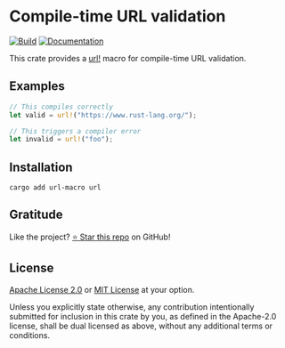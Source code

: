 <!-- DO NOT EDIT -->
<!-- This file is automatically generated by README.ts. -->
<!-- Edit README.ts if you want to make changes. -->

# Compile-time URL validation

[![Build](https://github.com/DenisGorbachev/url-macro/actions/workflows/ci.yml/badge.svg)](https://github.com/DenisGorbachev/url-macro)
[![Documentation](https://docs.rs/url-macro/badge.svg)](https://docs.rs/url-macro)

This crate provides a [url!][__link0] macro for compile-time URL validation.

## Examples

```rust
// This compiles correctly
let valid = url!("https://www.rust-lang.org/");
```

```rust
// This triggers a compiler error
let invalid = url!("foo");
```

   [__cargo_doc2readme_dependencies_info]: ggGkYW0BYXSEGyMws-dKI-LpG9swkVXG-rikGwSuJGhB0NVbG974QPrPJF6XYXKEG4AA8JRKwJB9G9olxhSTKUcIG1sf0boPKowfG1HA4Nxt7NpkYWSBg2l1cmwtbWFjcm9mMC4xLjEyaXVybF9tYWNybw
 [__link0]: https://docs.rs/url-macro/latest/url_macro/?search=url

## Installation

```shell
cargo add url-macro url
```

## Gratitude

Like the project? [⭐ Star this repo](https://github.com/DenisGorbachev/url-macro) on GitHub!

## License

[Apache License 2.0](LICENSE-APACHE) or [MIT License](LICENSE-MIT) at your option.

Unless you explicitly state otherwise, any contribution intentionally submitted for inclusion in this crate by you, as defined in the Apache-2.0 license, shall be dual licensed as above, without any additional terms or conditions.
